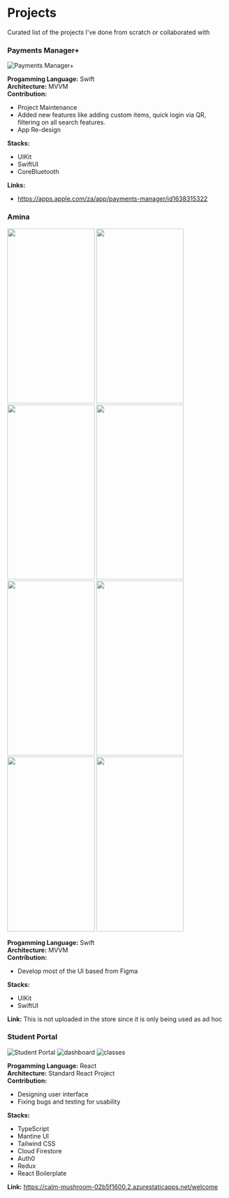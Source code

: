 # Projects
Curated list of the projects I've done from scratch or collaborated with

### Payments Manager+
![Payments Manager+](https://github.com/hanzcruz/Projects/assets/78021245/7ce294a0-7138-4e7e-9625-5c1ccaa23f35)

**Progamming Language:** Swift \
**Architecture:** MVVM \
**Contribution:**
 - Project Maintenance
 - Added new features like adding custom items, quick login via QR, filtering on all search features.
 - App Re-design
 
**Stacks:**
 - UIKit
 - SwiftUI
 - CoreBluetooth


**Links:**
 - https://apps.apple.com/za/app/payments-manager/id1638315322
 
### Amina
<img src="https://github.com/Lcrna00/portfolio/assets/104057677/c0b1d36b-0779-4349-9916-7293285965ed" width="200" height="400" />
<img src="https://github.com/Lcrna00/portfolio/assets/104057677/5853471c-7b1f-45f6-9e84-456bba9f8f25" width="200" height="400" />
<img src="https://github.com/Lcrna00/portfolio/assets/104057677/ad87df8b-9445-4820-b8b5-6e01e1c37dd0" width="200" height="400" />
<img src="https://github.com/Lcrna00/portfolio/assets/104057677/91378c09-ddae-4f26-8ba5-967199ba2d0b" width="200" height="400" />
<div>
<img src="https://github.com/Lcrna00/portfolio/assets/104057677/d6b8a808-cbf8-40fd-bfb3-00655d595f00" width="200" height="400" />
<img src="https://github.com/Lcrna00/portfolio/assets/104057677/f302d337-8c9e-4f52-bdba-1df1c45cf7e" width="200" height="400" />
<img src="https://github.com/Lcrna00/portfolio/assets/104057677/3b923bb7-625a-42d7-8bcb-faf6cf493544" width="200" height="400" />
<img src="https://github.com/Lcrna00/portfolio/assets/104057677/e16b0cce-069d-4fa8-ae42-a57c926c1f17" width="200" height="400" />
<div/>


**Progamming Language:** Swift \
**Architecture:** MVVM \
**Contribution:**
 - Develop most of the UI based from Figma
 
**Stacks:**
 - UIKit
 - SwiftUI

**Link:** This is not uploaded in the store since it is only being used as ad hoc

### Student Portal
![Student Portal](https://github.com/hanzcruz/Projects/assets/78021245/6ae54b25-ca12-49bc-bde4-682e7eaed0b8)
![dashboard](https://github.com/hanzcruz/Projects/assets/78021245/138937c5-ceab-41ef-956a-f5e32cd09ab1)
![classes](https://github.com/hanzcruz/Projects/assets/78021245/7c5c4eac-36cb-4cd6-a4f2-93e62eba1da9)

**Progamming Language:** React \
**Architecture:** Standard React Project \
**Contribution:**
 - Designing user interface
 - Fixing bugs and testing for usability

**Stacks:**
 - TypeScript
 - Mantine UI
 - Tailwind CSS
 - Cloud Firestore
 - Auth0 
 - Redux
 - React Boilerplate

**Link:** https://calm-mushroom-02b5f1600.2.azurestaticapps.net/welcome
